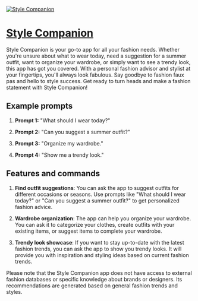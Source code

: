 [![Style Companion](https://files.oaiusercontent.com/file-m5WQs9iCe0nIDu0bw0uFWdO4?se=2123-10-16T21%3A52%3A47Z&sp=r&sv=2021-08-06&sr=b&rscc=max-age%3D31536000%2C%20immutable&rscd=attachment%3B%20filename%3D70f992ab-4dfd-496a-97b1-16370ed09538.png&sig=1z9%2BJ6vdOmS4pvMvc1M0ZXlTQXmNh7WgzX33iFlM5xc%3D)](https://chat.openai.com/g/g-RD7lZ9ALu-style-companion)

# [Style Companion](https://chat.openai.com/g/g-RD7lZ9ALu-style-companion)

Style Companion is your go-to app for all your fashion needs. Whether you're unsure about what to wear today, need a suggestion for a summer outfit, want to organize your wardrobe, or simply want to see a trendy look, this app has got you covered. With a personal fashion advisor and stylist at your fingertips, you'll always look fabulous. Say goodbye to fashion faux pas and hello to style success. Get ready to turn heads and make a fashion statement with Style Companion!

## Example prompts

1. **Prompt 1:** "What should I wear today?"

2. **Prompt 2:** "Can you suggest a summer outfit?"

3. **Prompt 3:** "Organize my wardrobe."

4. **Prompt 4:** "Show me a trendy look."

## Features and commands

1. **Find outfit suggestions**: You can ask the app to suggest outfits for different occasions or seasons. Use prompts like "What should I wear today?" or "Can you suggest a summer outfit?" to get personalized fashion advice.

2. **Wardrobe organization**: The app can help you organize your wardrobe. You can ask it to categorize your clothes, create outfits with your existing items, or suggest items to complete your wardrobe.

3. **Trendy look showcase**: If you want to stay up-to-date with the latest fashion trends, you can ask the app to show you trendy looks. It will provide you with inspiration and styling ideas based on current fashion trends.

Please note that the Style Companion app does not have access to external fashion databases or specific knowledge about brands or designers. Its recommendations are generated based on general fashion trends and styles.